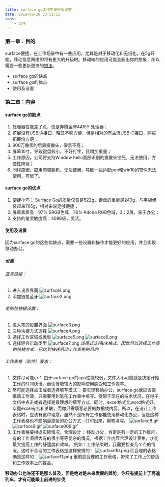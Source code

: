 ```yaml
---
title: surface go工作中使用及设置
date: 2019-08-28 23:52:12
tags:
	- 工作
---
```

### 第一章：目的
surface便捷，在工作场景中有一些应用，尤其是对于移动化和无纸化。在5g开始，移动信息网络即将有更大的升级时。移动端的应用可能会超出你的想象，所以需要一些更新更快的[想法](https://www.bilibili.com/video/av54737593?from=search&seid=17264393765952818738)。

* surface go的缺点
* surface go的优点
* 使用及设置

<!-- more -->
### 第二章：内容
#### surface go的缺点

1. 处理器性能差了点，仅是奔腾金牌4415Y 处理器；
2. 扩展没有USB-A接口，略显不够方便，但是相对的有主流USB-C接口，购买拓展坞方便；
3. 800万像素的后置摄像头，像素不高；
4. 屏幕10寸，导致键盘较小，不好打字，且增加重量；
5. 工作原因，公司将支持Window hello面部识别的摄像头锁死，无法使用，方便性降低；
6. 同样原因，应用商城锁死，无法使用，导致一些适配pen和win10的软件无法使用，可惜了。

#### surface go的优点

1. 便捷小巧： Surface Go的质量仅仅是522g，键盘的重量是243g，与平板组装起来765g，相对来说足够便捷；
2. 屏幕素质高：97% SRGB色域，76% Adobe RGB色域，3：2屏，易于办公；
3. 支持的笔灵敏度高：4096级，灵活。
#### 使用及设置
因为surface go的这些优缺点，需要一些设置和操作才能更好的应用，并且实现移动办公。
##### 设置

###### 蓝牙链接：
1. 进入设置界面
 ![surface1.png](/img/surface1.png)
2. 添加链接蓝牙
 ![surface2.png](/img/surface2.png)
###### 笔的快捷键设置：
1. 进入笔的设置界面
 ![surface3.png](/img/surface3.png)
2. 三种快捷方式选择
 ![surface4.png](/img/surface4.png)
3. 选择工作区域或类型
 ![surface5.png](/img/surface5.png)
 ![surface6.png](/img/surface6.png)
4. 选择经典启动类型
 ![surface7.png](/img/surface7.png)
 *该模式支持Ink格式，因此可以选择工作表格快捷方式，已达到快速启动工作表格的目的*
 
###### 工作表格（软件）要求：
 1. 文件尽可能小：
  由于surface go的cpu性能较弱，文件大小可能就是决定开始工作的时间快慢，而快慢能较大的影响使用感受和工作效率。
 2. 尽可能选择点击或者选择填写模式： 
  要实现移动办公，surface go就应该像纸质工作簿，只需要用到笔在工作表中填写。受限于现在的技术状况，在电子文档中点击或者选择是最理想的填写方式。同时，excel格式比word格式好，毕竟excel有宏和关联，而你只需填写必要的数据或内容。所以，在设计工作表格时，应该有这种理念，虽然不是所有工作都能使用移动化办公，但是这种工作表格也不影响最原始的办公方式--打印出来，用笔填写。
  ![surface8.gif](/img/surface8.GIF)
  ![surface9.gif](/img/surface9.GIF)
  ![surface009.gif](/img/surface009.GIF)
 3. 工作表格要根据实际情况，合理设计：
  移动办公，肯定是有一定的工作区间，有的工作间很大有的很小等等复杂的情况，根据工作内容合理设计表格，才能最大提高工作的舒适度和效率。
  例如：工作结束时，我需要检查几个点的情况，这时不合理的工作表格是这样安排的：
  ![surface10.png](/img/surface10.png)
  而合理的表格确是这样的：
  ![surface11.png](/img/surface11.png)
  很明显合理的工作表格，带来了工作上的舒适和工作效率上的提高。
  
**移动办公也许还不是那么普及，但是绝对是未来发展的趋势，你只有提前上了高速列车，才有可能跟上前进的步伐**